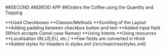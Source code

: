 ##SECOND ANDROID APP
##Orders the Coffee using the Quantity and Topping


**Used Checkboxes
**Classes/Methods
**Scrolling of the Layout
**Adding padding between checkbox button and text
**Added input field (Which accepts Camel case Names)
**Using Intents
**Using resources
**Localisation (IN,US,EU, etc.)
**Few fields are converted in Hindi
**Added styles for Headers in styles.xml (/src/main/res/styles.xml)
